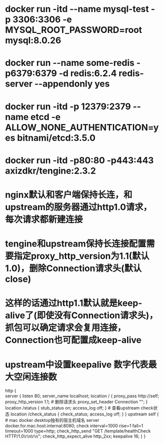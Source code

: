 # docker run -itd --name mysql-test -p 3306:3306 -e MYSQL_ROOT_PASSWORD=root mysql:8.0.26
# docker run --name some-redis -p6379:6379 -d redis:6.2.4 redis-server --appendonly yes
# docker run -itd -p 12379:2379 --name etcd -e ALLOW_NONE_AUTHENTICATION=yes bitnami/etcd:3.5.0
# docker run -itd -p80:80 -p443:443 axizdkr/tengine:2.3.2

# nginx默认和客户端保持长连，和upstream的服务器通过http1.0请求，每次请求都新建连接
# tengine和upstream保持长连接配置需要指定proxy_http_version为1.1(默认1.0)，删除Connection请求头(默认close)
# 这样的话通过http1.1默认就是keep-alive了(即使没有Connection请求头)，抓包可以确定请求会复用连接，Connection也可配置成keep-alive
# upstream中设置keepalive 数字代表最大空闲连接数
http {   
    server {
        listen       80;
        server_name  localhost;
        location / {
            proxy_pass   http://self;
            proxy_http_version 1.1;
            # 删除请求头
            proxy_set_header Connection "";
        }
        location /status {
            stub_status on;
            access_log off;
        }
        # 查看upstream check状态
        location /check_status {
            check_status;
            access_log off;
        }
    }
    upstream self {
        # mac docker desktop独有的宿主机域名
        server docker.for.mac.host.internal:8080;
        check interval=1000 rise=1 fall=1 timeout=1000 type=http;
        check_http_send "GET /template/healthCheck HTTP/1.0\r\n\r\n";
        check_http_expect_alive http_2xx;
        keepalive 16;
    }
}
